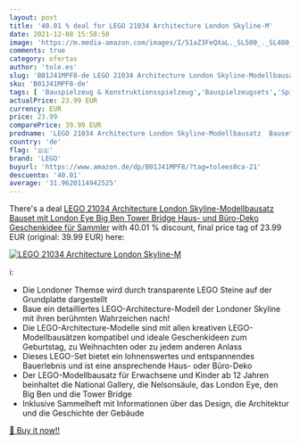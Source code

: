 ```yaml
---
layout: post
title: '40.01 % deal for LEGO 21034 Architecture London Skyline-M'
date: 2021-12-08 15:58:50
image: 'https://m.media-amazon.com/images/I/51aZ3FeQXaL._SL500_._SL400_.jpg'
comments: true
category: ofertas
author: 'tole.es'
slug: 'B01J41MPF8-de LEGO 21034 Architecture London Skyline-Modellbausatz...'
sku: 'B01J41MPF8-de'
tags: [ 'Bauspielzeug & Konstruktionsspielzeug','Bauspielzeugsets','Spielzeug','lego', ]
actualPrice: 23.99 EUR
currency: EUR
price: 23.99
comparePrice: 39.99 EUR
prodname: 'LEGO 21034 Architecture London Skyline-Modellbausatz  Bauset mit London Eye  Big Ben  Tower Bridge  Haus- und Büro-Deko  Geschenkidee für Sammler'
country: 'de'
flag: '🇩🇪'
brand: 'LEGO'
buyurl: 'https://www.amazon.de/dp/B01J41MPF8/?tag=tolees0ca-21'
descuento: '40.01'
average: '31.9620114942525'
---
```


There's a deal [LEGO 21034 Architecture London Skyline-Modellbausatz  Bauset mit London Eye  Big Ben  Tower Bridge  Haus- und Büro-Deko  Geschenkidee für Sammler](https://www.amazon.de/dp/B01J41MPF8/?tag=tolees0ca-21)  with  40.01 % discount, final price tag of  23.99 EUR (original: 39.99 EUR) here:

[![LEGO 21034 Architecture London Skyline-M](https://m.media-amazon.com/images/I/51aZ3FeQXaL._SL500_._SL400_.jpg)](https://www.amazon.de/dp/B01J41MPF8/?tag=tolees0ca-21)

ℹ️:

- Die Londoner Themse wird durch transparente LEGO Steine auf der Grundplatte dargestellt
- Baue ein detailliertes LEGO-Architecture-Modell der Londoner Skyline mit ihren berühmten Wahrzeichen nach!
- Die LEGO-Architecture-Modelle sind mit allen kreativen LEGO-Modellbausätzen kompatibel und ideale Geschenkideen zum Geburtstag, zu Weihnachten oder zu jedem anderen Anlass
- Dieses LEGO-Set bietet ein lohnenswertes und entspannendes Bauerlebnis und ist eine ansprechende Haus- oder Büro-Deko
- Der LEGO-Modellbausatz für Erwachsene und Kinder ab 12 Jahren beinhaltet die National Gallery, die Nelsonsäule, das London Eye, den Big Ben und die Tower Bridge
- Inklusive Sammelheft mit Informationen über das Design, die Architektur und die Geschichte der Gebäude

[🛒 Buy it now!!](https://www.amazon.de/dp/B01J41MPF8/?tag=tolees0ca-21)
